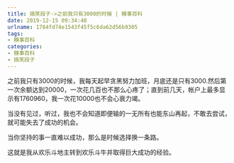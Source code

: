 ```yaml
---
title: 搞笑段子->之前我只有3000的时候 | 糗事百科
date: 2019-12-15 09:34:48
urlname: 1784fd74e1543f45f5c6da62d56b9305
tags: 
- 糗事百科
categories:
- 糗事百科
- 搞笑段子
---
```

之前我只有3000的时候，我每天起早贪黑努力加班，月底还是只有3000.然后第一次余额达到20000，一次花几百也不那么心疼了；直到前几天，帐户上最多显示有1760960，我一次花10000也不会心衰力竭。

当没有见过，听过，我也不会知道即便输的一无所有也能东山再起，不敢去尝试，就可能失去了成功的机会。

当你坚持的事一直难以成功，那么是时候选择换一条路。

这就是我从欢乐斗地主转到欢乐斗牛并取得巨大成功的经验。


